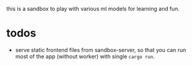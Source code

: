 this is a sandbox to play with various ml models for learning and fun.

# todos

- serve static frontend files from sandbox-server, so that you can run most of the app (without worker) with single `cargo run`.
